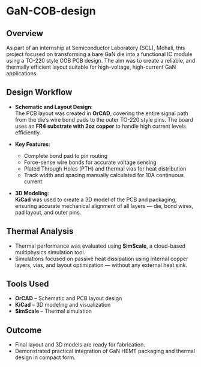 # GaN-COB-design


## Overview

As part of an internship at Semiconductor Laboratory (SCL), Mohali, this project focused on transforming a bare GaN die into a functional IC module using a TO-220 style COB PCB design. The aim was to create a reliable, and thermally efficient layout suitable for high-voltage, high-current GaN applications.

## Design Workflow

- **Schematic and Layout Design**:  
  The PCB layout was created in **OrCAD**, covering the entire signal path from the die’s wire bond pads to the outer TO-220 style pins. The board uses an **FR4 substrate with 2oz copper** to handle high current levels efficiently.
  
- **Key Features**:
  - Complete bond pad to pin routing
  - Force-sense wire bonds for accurate voltage sensing
  - Plated Through Holes (PTH) and thermal vias for heat distribution
  - Track width and spacing manually calculated for 10A continuous current

- **3D Modeling**:  
  **KiCad** was used to create a 3D model of the PCB and packaging, ensuring accurate mechanical alignment of all layers — die, bond wires, pad layout, and outer pins.

## Thermal Analysis

- Thermal performance was evaluated using **SimScale**, a cloud-based multiphysics simulation tool.
- Simulations focused on passive heat dissipation using internal copper layers, vias, and layout optimization — without any external heat sink.

## Tools Used

- **OrCAD** – Schematic and PCB layout design
- **KiCad** – 3D modeling and visualization
- **SimScale** – Thermal simulation

## Outcome

- Final layout and 3D models are ready for fabrication.
- Demonstrated practical integration of GaN HEMT packaging and thermal design in compact form.

